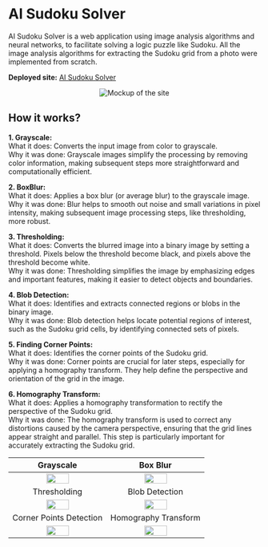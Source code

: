 
# AI Sudoku Solver

AI Sudoku Solver is a web application using image analysis algorithms and neural networks, to facilitate solving a logic puzzle like Sudoku. All the image analysis algorithms for extracting the Sudoku grid from a photo were implemented from scratch. 

**Deployed site:** [AI Sudoku Solver](https://sudoku-solver-7785.onrender.com/)

<div align="center">
<img align="center" src="https://github.com/Frosenow/Dictionary-Autocompletion-Using-Trie/assets/75395761/dfe061f6-0863-4ec5-8ad9-a2dee1480e5a" alt="Mockup of the site" />
</div>

## How it works?

**1. Grayscale:** </br>
What it does: Converts the input image from color to grayscale. </br>
Why it was done: Grayscale images simplify the processing by removing color information, making subsequent steps more straightforward and computationally efficient.

**2. BoxBlur:** </br>
What it does: Applies a box blur (or average blur) to the grayscale image. </br>
Why it was done: Blur helps to smooth out noise and small variations in pixel intensity, making subsequent image processing steps, like thresholding, more robust.

**3. Thresholding:** </br>
What it does: Converts the blurred image into a binary image by setting a threshold. Pixels below the threshold become black, and pixels above the threshold become white. </br>
Why it was done: Thresholding simplifies the image by emphasizing edges and important features, making it easier to detect objects and boundaries.

**4. Blob Detection:** </br>
What it does: Identifies and extracts connected regions or blobs in the binary image. </br>
Why it was done: Blob detection helps locate potential regions of interest, such as the Sudoku grid cells, by identifying connected sets of pixels.

**5. Finding Corner Points:** </br>
What it does: Identifies the corner points of the Sudoku grid. </br>
Why it was done: Corner points are crucial for later steps, especially for applying a homography transform. They help define the perspective and orientation of the grid in the image.

**6. Homography Transform:** </br>
What it does: Applies a homography transformation to rectify the perspective of the Sudoku grid. </br>
Why it was done: The homography transform is used to correct any distortions caused by the camera perspective, ensuring that the grid lines appear straight and parallel. This step is particularly important for accurately extracting the Sudoku grid.

Grayscale | Box Blur
:-------------------------:|:-------------------------:
 <img src="https://github.com/Frosenow/Dictionary-Autocompletion-Using-Trie/assets/75395761/d1048780-74d0-449a-807b-d3575ec7f06a" width="50%" heigth="50%" />  | <img src="https://github.com/Frosenow/Dictionary-Autocompletion-Using-Trie/assets/75395761/fc621641-7d57-43e6-9b2b-6d2914897529" width="50%" heigth="50%" />
Thresholding | Blob Detection
 <img src="https://github.com/Frosenow/Dictionary-Autocompletion-Using-Trie/assets/75395761/9aa8dd57-9ae0-412e-bcbf-ee64ecea5d6a" width="50%" heigth="50%" />  | <img src="https://github.com/Frosenow/Dictionary-Autocompletion-Using-Trie/assets/75395761/5525bb6a-a66b-4ce3-9e47-c59508ca4682" width="50%" heigth="50%" /> 
Corner Points Detection  | Homography Transform 
 <img src="https://github.com/Frosenow/Dictionary-Autocompletion-Using-Trie/assets/75395761/8bd3b547-a302-4329-aab3-36101bf545ac" width="50%" heigth="50%" />  |  <img src="https://github.com/Frosenow/Dictionary-Autocompletion-Using-Trie/assets/75395761/8540a316-294a-49fc-b9f7-ed81d3d23114" width="50%" heigth="50%" />
 
